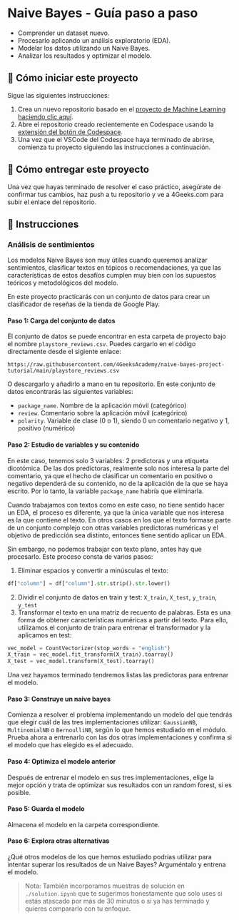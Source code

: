 <!-- hide -->
# Naive Bayes - Guía paso a paso
<!-- endhide -->

- Comprender un dataset nuevo.
- Procesarlo aplicando un análisis exploratorio (EDA).
- Modelar los datos utilizando un Naive Bayes.
- Analizar los resultados y optimizar el modelo.

<onlyfor saas="false" withBanner="false">
  
## 🌱 Cómo iniciar este proyecto

Sigue las siguientes instrucciones:

1. Crea un nuevo repositorio basado en el [proyecto de Machine Learning](https://github.com/4GeeksAcademy/machine-learning-python-template) [haciendo clic aquí](https://github.com/4GeeksAcademy/machine-learning-python-template/generate).
2. Abre el repositorio creado recientemente en Codespace usando la [extensión del botón de Codespace](https://docs.github.com/es/codespaces/developing-in-codespaces/creating-a-codespace-for-a-repository#creating-a-codespace-for-a-repository).
3. Una vez que el VSCode del Codespace haya terminado de abrirse, comienza tu proyecto siguiendo las instrucciones a continuación.

</onlyfor>

## 🚛 Cómo entregar este proyecto

Una vez que hayas terminado de resolver el caso práctico, asegúrate de confirmar tus cambios, haz push a tu repositorio y ve a 4Geeks.com para subir el enlace del repositorio.

## 📝 Instrucciones

### Análisis de sentimientos

Los modelos Naive Bayes son muy útiles cuando queremos analizar sentimientos, clasificar textos en tópicos o recomendaciones, ya que las características de estos desafíos cumplen muy bien con los supuestos teóricos y metodológicos del modelo.

En este proyecto practicarás con un conjunto de datos para crear un clasificador de reseñas de la tienda de Google Play.

#### Paso 1: Carga del conjunto de datos

El conjunto de datos se puede encontrar en esta carpeta de proyecto bajo el nombre `playstore_reviews.csv`. Puedes cargarlo en el código directamente desde el sigiente enlace: 

```text
https://raw.githubusercontent.com/4GeeksAcademy/naive-bayes-project-tutorial/main/playstore_reviews.csv
```
O descargarlo y añadirlo a mano en tu repositorio. En este conjunto de datos encontrarás las siguientes variables:

- `package_name`. Nombre de la aplicación móvil (categórico)
- `review`. Comentario sobre la aplicación móvil (categórico)
- `polarity`. Variable de clase (0 o 1), siendo 0 un comentario negativo y 1, positivo (numérico)

#### Paso 2: Estudio de variables y su contenido

En este caso, tenemos solo 3 variables: 2 predictoras y una etiqueta dicotómica. De las dos predictoras, realmente solo nos interesa la parte del comentario, ya que el hecho de clasificar un comentario en positivo o negativo dependerá de su contenido, no de la aplicación de la que se haya escrito. Por lo tanto, la variable `package_name` habría que eliminarla.

Cuando trabajamos con textos como en este caso, no tiene sentido hacer un EDA, el proceso es diferente, ya que la única variable que nos interesa es la que contiene el texto. En otros casos en los que el texto formase parte de un conjunto complejo con otras variables predictoras numéricas y el objetivo de predicción sea distinto, entonces tiene sentido aplicar un EDA.

Sin embargo, no podemos trabajar con texto plano, antes hay que procesarlo. Este proceso consta de varios pasos:

1. Eliminar espacios y convertir a minúsculas el texto:
```py
df["column"] = df["column"].str.strip().str.lower()
```
2. Dividir el conjunto de datos en train y test: `X_train`, `X_test`, `y_train`, `y_test`
3. Transformar el texto en una matriz de recuento de palabras. Esta es una forma de obtener características numéricas a partir del texto. Para ello, utilizamos el conjunto de train para entrenar el transformador y la aplicamos en test:
```py
vec_model = CountVectorizer(stop_words = "english")
X_train = vec_model.fit_transform(X_train).toarray()
X_test = vec_model.transform(X_test).toarray()
```

Una vez hayamos terminado tendremos listas las predictoras para entrenar el modelo.

#### Paso 3: Construye un naive bayes

Comienza a resolver el problema implementando un modelo del que tendrás que elegir cuál de las tres implementaciones utilizar: `GaussianNB`, `MultinomialNB` o `BernoulliNB`, según lo que hemos estudiado en el módulo. Prueba ahora a entrenarlo con las dos otras implementaciones y confirma si el modelo que has elegido es el adecuado.

#### Paso 4: Optimiza el modelo anterior

Después de entrenar el modelo en sus tres implementaciones, elige la mejor opción y trata de optimizar sus resultados con un random forest, si es posible.

#### Paso 5: Guarda el modelo

Almacena el modelo en la carpeta correspondiente.

#### Paso 6: Explora otras alternativas

¿Qué otros modelos de los que hemos estudiado podrías utilizar para intentar superar los resultados de un Naive Bayes? Arguméntalo y entrena el modelo.

> Nota: También incorporamos muestras de solución en `./solution.ipynb` que te sugerimos honestamente que solo uses si estás atascado por más de 30 minutos o si ya has terminado y quieres compararlo con tu enfoque.
